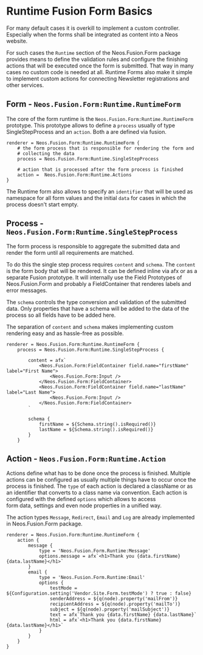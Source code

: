 # Runtime Fusion Form Basics

For many default cases it is overkill to implement a custom controller. Especially when the forms shall be integrated
as content into a Neos website.  

For such cases the `Runtime` section of the Neos.Fusion.Form package provides means to define the validation rules and 
configure the finishing actions that will be executed once the form is submitted. That way in many cases no custom code 
is needed at all. Runtime Forms also make it simple to implement custom actions for connecting Newsletter registrations 
and other services. 

## Form - `Neos.Fusion.Form:Runtime.RuntimeForm` 

The core of the form runtime is the `Neos.Fusion.Form:Runtime.RuntimeForm` prototype. This prototype allows to define a 
`process` usually of type SingleStepProcess and an `action`. Both a are defined via fusion.  

```
renderer = Neos.Fusion.Form:Runtime.RuntimeForm {   
    # the form process that is responsible for rendering the form and
    # collecting the data
    process = Neos.Fusion.Form:Runtime.SingleStepProcess

    # action that is processed after the form process is finished
    action =  Neos.Fusion.Form:Runtime.Actions    
}
```

The Runtime form also allows to specify an `identifier` that will be used as namespace for all form values and 
the initial `data` for cases in which the process doesn't start empty.  

## Process - `Neos.Fusion.Form:Runtime.SingleStepProcess`

The form process is responsible to aggregate the submitted data and render the form until all requirements are matched.  

To do this the single step process requires `content` and `schema`. The `content` is the form body that will be rendered. 
It can be defined inline via afx or as a separate Fusion prototype. It will internally use the Field Prototypes 
of Neos.Fusion.Form and probably a FieldContainer that renderes labels and error messages.    

The `schema` controls the type conversion and validation of the submitted data. Only properties that have a schema will 
be added to the data of the process so all fields have to be added here.

The separation of `content` and `schema` makes implementing custom rendering easy and as hassle-free as possible.

```
renderer = Neos.Fusion.Form:Runtime.RuntimeForm {
    process = Neos.Fusion.Form:Runtime.SingleStepProcess {
        
        content = afx`
            <Neos.Fusion.Form:FieldContainer field.name="firstName" label="First Name">
                <Neos.Fusion.Form:Input />
            </Neos.Fusion.Form:FieldContainer>
            <Neos.Fusion.Form:FieldContainer field.name="lastName" label="Last Name">
                <Neos.Fusion.Form:Input />
            </Neos.Fusion.Form:FieldContainer>
        `
        
        schema {
            firstName = ${Schema.string().isRequired()}
            lastName = ${Schema.string().isRequired()}
        }
    }    
```

## Action - `Neos.Fusion.Form:Runtime.Action`

Actions define what has to be done once the process is finished. Multiple actions can be configured as usually multiple
things have to occur once the process is finished. The `type` of each action is declared a className or as an identifier that 
converts to a class name via convention. Each action is configured with the defined `options` which allows to access    
form data, settings and even node properties in a unified way.  

The action types `Message`, `Redirect`, `Email` and `Log` are already implemented in Neos.Fusion.Form package.
  
```
renderer = Neos.Fusion.Form:Runtime.RuntimeForm {
    action {
        message {
            type = 'Neos.Fusion.Form.Runtime:Message'
            options.message = afx`<h1>Thank you {data.firstName} {data.lastName}</h1>`
        }
        email {
            type = 'Neos.Fusion.Form.Runtime:Email'
            options {
                testMode = ${Configuration.setting('Vendor.Site.Form.testMode') ? true : false}
                senderAddress = ${q(node).property('mailFrom')}
                recipientAddress = ${q(node).property('mailTo')}
                subject = ${q(node).property('mailSubject')}
                text = afx`Thank you {data.firstName} {data.lastName}`
                html = afx`<h1>Thank you {data.firstName} {data.lastName}</h1>`
            }
        }
    }
}
```
